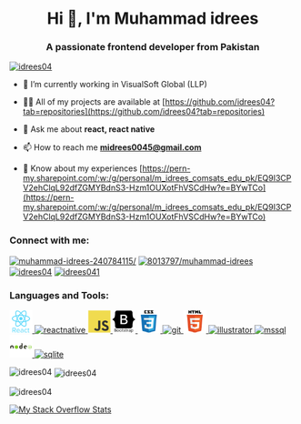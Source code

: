 <h1 align="center">Hi 👋, I'm Muhammad idrees</h1>
<h3 align="center">A passionate frontend developer from Pakistan</h3>

<p align="left"> <a href="https://github.com/ryo-ma/github-profile-trophy"><img src="https://github-profile-trophy.vercel.app/?username=idrees04" alt="idrees04" /></a> </p>

- 🔭 I’m currently working in VisualSoft Global (LLP)

- 👨‍💻 All of my projects are available at [https://github.com/idrees04?tab=repositories](https://github.com/idrees04?tab=repositories)

- 💬 Ask me about **react, react native**

- 📫 How to reach me **midrees0045@gmail.com**

- 📄 Know about my experiences [https://pern-my.sharepoint.com/:w:/g/personal/m_idrees_comsats_edu_pk/EQ9I3CPV2ehClqL92dfZGMYBdnS3-Hzm1OUXotFhVSCdHw?e=BYwTCo](https://pern-my.sharepoint.com/:w:/g/personal/m_idrees_comsats_edu_pk/EQ9I3CPV2ehClqL92dfZGMYBdnS3-Hzm1OUXotFhVSCdHw?e=BYwTCo)

<h3 align="left">Connect with me:</h3>
<p align="left">
<a href="https://linkedin.com/in/muhammad-idrees-240784115/" target="blank"><img align="center" src="https://raw.githubusercontent.com/rahuldkjain/github-profile-readme-generator/master/src/images/icons/Social/linked-in-alt.svg" alt="muhammad-idrees-240784115/" height="30" width="40" /></a>
<a href="https://stackoverflow.com/users/8013797/muhammad-idrees" target="blank"><img align="center" src="https://raw.githubusercontent.com/rahuldkjain/github-profile-readme-generator/master/src/images/icons/Social/stack-overflow.svg" alt="8013797/muhammad-idrees" height="30" width="40" /></a>
<a href="https://fb.com/idrees04" target="blank"><img align="center" src="https://raw.githubusercontent.com/rahuldkjain/github-profile-readme-generator/master/src/images/icons/Social/facebook.svg" alt="idrees04" height="30" width="40" /></a>
<a href="https://www.youtube.com/c/idrees041" target="blank"><img align="center" src="https://raw.githubusercontent.com/rahuldkjain/github-profile-readme-generator/master/src/images/icons/Social/youtube.svg" alt="idrees041" height="30" width="40" /></a>
</p>

<h3 align="left">Languages and Tools:</h3>
<p align="left"> <a href="https://reactjs.org/" target="_blank" rel="noreferrer"> <img src="https://raw.githubusercontent.com/devicons/devicon/master/icons/react/react-original-wordmark.svg" alt="react" width="40" height="40"/> </a> <a href="https://reactnative.dev/" target="_blank" rel="noreferrer"> <img src="https://reactnative.dev/img/header_logo.svg" alt="reactnative" width="40" height="40"/>  <a href="https://developer.mozilla.org/en-US/docs/Web/JavaScript" target="_blank" rel="noreferrer"> <img src="https://raw.githubusercontent.com/devicons/devicon/master/icons/javascript/javascript-original.svg" alt="javascript" width="40" height="40"/> </a> <a href="https://getbootstrap.com" target="_blank" rel="noreferrer"> <img src="https://raw.githubusercontent.com/devicons/devicon/master/icons/bootstrap/bootstrap-plain-wordmark.svg" alt="bootstrap" width="40" height="40"/> </a> <a href="https://www.w3schools.com/css/" target="_blank" rel="noreferrer"> <img src="https://raw.githubusercontent.com/devicons/devicon/master/icons/css3/css3-original-wordmark.svg" alt="css3" width="40" height="40"/> </a> <a href="https://git-scm.com/" target="_blank" rel="noreferrer"> <img src="https://www.vectorlogo.zone/logos/git-scm/git-scm-icon.svg" alt="git" width="40" height="40"/> </a> <a href="https://www.w3.org/html/" target="_blank" rel="noreferrer"> <img src="https://raw.githubusercontent.com/devicons/devicon/master/icons/html5/html5-original-wordmark.svg" alt="html5" width="40" height="40"/> </a> <a href="https://www.adobe.com/in/products/illustrator.html" target="_blank" rel="noreferrer"> <img src="https://www.vectorlogo.zone/logos/adobe_illustrator/adobe_illustrator-icon.svg" alt="illustrator" width="40" height="40"/> </a> </a> <a href="https://www.microsoft.com/en-us/sql-server" target="_blank" rel="noreferrer"> <img src="https://www.svgrepo.com/show/303229/microsoft-sql-server-logo.svg" alt="mssql" width="40" height="40"/> </a> <a href="https://nodejs.org" target="_blank" rel="noreferrer"> <img src="https://raw.githubusercontent.com/devicons/devicon/master/icons/nodejs/nodejs-original-wordmark.svg" alt="nodejs" width="40" height="40"/> </a> <a href="https://www.sqlite.org/" target="_blank" rel="noreferrer"> <img src="https://www.vectorlogo.zone/logos/sqlite/sqlite-icon.svg" alt="sqlite" width="40" height="40"/> </a> </p>

<p><img align="left" src="https://github-readme-stats.vercel.app/api/top-langs?username=idrees04&show_icons=true&locale=en&layout=compact" alt="idrees04" /></p>

<p>&nbsp;<img align="center" src="https://github-readme-stats.vercel.app/api?username=idrees04&show_icons=true&locale=en" alt="idrees04" /></p>

<p><img align="center" src="https://github-readme-streak-stats.herokuapp.com/?user=idrees04&" alt="idrees04" /></p>

[![My Stack Overflow Stats](https://so-stats-kurt-liao.vercel.app/api?user=8013797&random=true&cache=true)](https://github.com/kurt-liao/so-stats)
